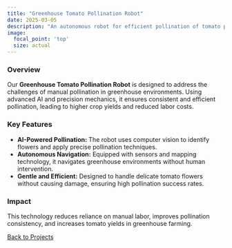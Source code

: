 ```yaml
---
title: "Greenhouse Tomato Pollination Robot"
date: 2025-03-05
description: "An autonomous robot for efficient pollination of tomato plants in greenhouses."
image:
  focal_point: 'top'
  size: actual
---
```


### Overview
Our **Greenhouse Tomato Pollination Robot** is designed to address the challenges of manual pollination in greenhouse environments. Using advanced AI and precision mechanics, it ensures consistent and efficient pollination, leading to higher crop yields and reduced labor costs.

### Key Features
- **AI-Powered Pollination:** The robot uses computer vision to identify flowers and apply precise pollination techniques.
- **Autonomous Navigation:** Equipped with sensors and mapping technology, it navigates greenhouse environments without human intervention.
- **Gentle and Efficient:** Designed to handle delicate tomato flowers without causing damage, ensuring high pollination success rates.

### Impact
This technology reduces reliance on manual labor, improves pollination consistency, and increases tomato yields in greenhouse farming.

[Back to Projects](/projects)